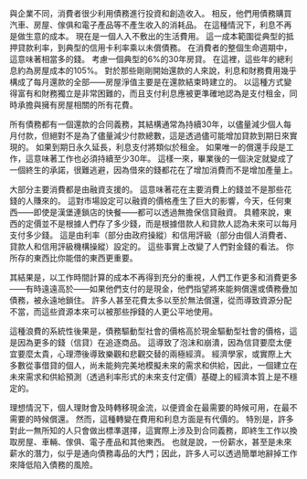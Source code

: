 與企業不同，消費者很少利用債務進行投資和創造收入。
相反，他們用債務購買汽車、房屋、傢俱和電子產品等不產生收入的消耗品。
在這種情況下，利息不再是做生意的成本。
現在是一個人入不敷出的生活費用。
這一成本範圍從典型的抵押貸款利率，到典型的信用卡利率乘以未償債務。
在消費者的整個生命週期中，這意味著相當多的錢。
考慮一個典型的6%的30年房貸。
在這裡，這些年的總利息約為房屋成本的105%。
對於那些剛剛開始還款的人來說，利息和財務費用幾乎構成了每月還款的全部——房屋淨值主要是在還款結束時建立的。
以這種方式變得富有和財務獨立是非常困難的，而且支付利息應被更準確地認為是支付租金，同時承擔與擁有房屋相關的所有花費。

所有債務都有一個還款的合同義務，其結構通常為持續30年，以儘量減少個人每月付款，但絕對不是為了儘量減少付款總數，這是透過儘可能增加貸款到期日來實現的。
如果到期日永久延長，利息支付將類似於租金。
如果唯一的償還手段是工作，這意味著工作也必須持續至少30年。
這樣一來，畢業後的一個決定就變成了一個終生的承諾，很難逃避，因為借來的錢都花在了增加消費而不是增加產量上。

大部分主要消費都是由融資支援的。
這意味著花在主要消費上的錢並不是那些花錢的人賺來的。
這對市場設定可以融資的價格產生了巨大的影響，今天，任何東西——即使是漢堡連鎖店的快餐——都可以透過無擔保信貸融資。
具體來說，東西的定價並不是根據人們存了多少錢，而是根據借款人和貸款人認為未來可以每月支付多少錢。
這是由利率（部分由政府操縱）和信用評級（部分由個人消費者、貸款人和信用評級機構操縱）設定的。
這些事實上改變了人們對金錢的看法。
你所存的東西比你能借的東西更重要。

其結果是，以工作時間計算的成本不再得到充分的重視，人們工作更多和消費更多——有時遠遠高於——如果他們支付的是現金，他們指望將來能夠償還或債務疊加債務，被永遠地鎖住。
許多人甚至花費太多以至於無法償還，從而導致資源分配不當，而這些資源本來可以被那些掙錢的人更公平地使用。

這種浪費的系統性後果是，債務驅動型社會的價格高於現金驅動型社會的價格，這是因為更多的錢（信貸）在追逐商品。
這導致了泡沫和崩潰，因為信貸要麼太便宜要麼太貴，心理滯後導致樂觀和悲觀交替的兩極經濟。
經濟學家，或實際上大多數從事借貸的個人，尚未能夠完美地模擬未來的需求和供給，因此，一個建立在未來需求和供給預測（透過利率形式的未來支付定價）基礎上的經濟本質上是不穩定的。

理想情況下，個人理財會及時轉移現金流，以便資金在最需要的時候可用，在最不需要的時候償還。
然而，這種轉變在費用和利息方面是有代價的。
特別是，許多對此一無所知的人只會做出標準選擇，這實際上涉及到合同義務，即終生工作以換取房屋、車輛、傢俱、電子產品和其他東西。
也就是說，一份薪水，甚至是未來薪水的潛力，似乎是通向債務毒品的大門；因此，許多人可以透過簡單地辭掉工作來降低陷入債務的風險。
